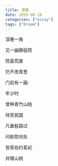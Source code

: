 ```yaml
---
title: 深巷
date: 2019-06-18
categories: ["essay"]
tags: ["Dream"]
---
```


深巷一角

见一幽静庭院

院虽荒废

仍不改青葱

门前有一画:

年少时

曾种青竹山桃

待至民国

凡垂髫路过

问影院何处

皆答伯约茗屺

并赠山桃